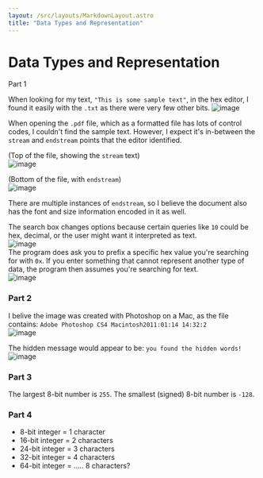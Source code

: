 ```yaml
---
layout: /src/layouts/MarkdownLayout.astro
title: "Data Types and Representation"
---
```

# Data Types and Representation

Part 1

When looking for my text, `"This is some sample text"`, in the hex editor, I found it easily with the `.txt` as there were very few other bits. ![image](/images/github_cdn_cd934611.png)

When opening the `.pdf` file, which as a formatted file has lots of control codes, I couldn't find the sample text. However, I expect it's in-between the `stream` and `endstream` points that the editor identified.

(Top of the file, showing the `stream` text)\
![image](/images/github_cdn_968ca199.png)

(Bottom of the file, with `endstream`)\
![image](/images/github_cdn_f5fa4ea0.png)

There are multiple instances of `endstream`, so I believe the document also has the font and size information encoded in it as well.

The search box changes options because certain queries like `10` could be hex, decimal, or the user might want it interpreted as text.\
![image](/images/github_cdn_97b17f17.png)\
The program does ask you to prefix a specific hex value you're searching for with `0x`. If you enter something that cannot represent another type of data, the program then assumes you're searching for text.\
![image](/images/github_cdn_d0bbd522.png)

### Part 2

I belive the image was created with Photoshop on a Mac, as the file contains: `Adobe Photoshop CS4 Macintosh2011:01:14 14:32:2`\
![image](/images/github_cdn_77e5e628.png)

The hidden message would appear to be: `you found the hidden words!`\
![image](/images/github_cdn_e5831386.png)

### Part 3

The largest 8-bit number is `255`. The smallest (signed) 8-bit number is `-128`.

### Part 4

* 8-bit integer = 1 character
* 16-bit integer = 2 characters
* 24-bit integer = 3 characters
* 32-bit integer = 4 characters
* 64-bit integer = ..... 8 characters?
